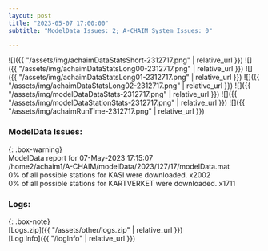 ```yaml
---
layout: post
title: "2023-05-07 17:00:00"
subtitle: "ModelData Issues: 2; A-CHAIM System Issues: 0"

---
```


![]({{ "/assets/img/achaimDataStatsShort-2312717.png" | relative_url }})
![]({{ "/assets/img/achaimDataStatsLong00-2312717.png" | relative_url }})
![]({{ "/assets/img/achaimDataStatsLong01-2312717.png" | relative_url }})
![]({{ "/assets/img/achaimDataStatsLong02-2312717.png" | relative_url }})
![]({{ "/assets/img/modelDataDataStats-2312717.png" | relative_url }})
![]({{ "/assets/img/modelDataStationStats-2312717.png" | relative_url }})
![]({{ "/assets/img/achaimRunTime-2312717.png" | relative_url }})


### ModelData Issues:  
  
{: .box-warning}  
 ModelData report for 07-May-2023 17:15:07   
 /home2/achaim1/A-CHAIM/modelData/2023/127/17/modelData.mat   
 0% of all possible stations for KASI were downloaded. x2002   
 0% of all possible stations for KARTVERKET were downloaded. x1711   
  


### Logs:  
  
{: .box-note}  
[Logs.zip]({{ "/assets/other/logs.zip" | relative_url }})  
[Log Info]({{ "/logInfo" | relative_url }})  
